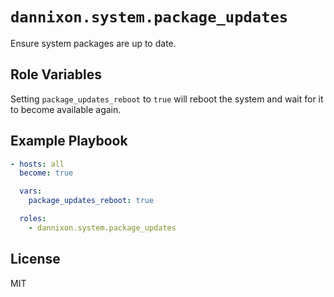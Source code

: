 # `dannixon.system.package_updates`

Ensure system packages are up to date.

## Role Variables

Setting `package_updates_reboot` to `true` will reboot the system and wait for it to become available again.

## Example Playbook

```yaml
- hosts: all
  become: true

  vars:
    package_updates_reboot: true

  roles:
    - dannixon.system.package_updates
```

## License

MIT

